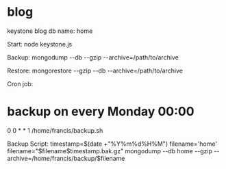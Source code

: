 # blog
keystone blog
db name: home

Start:
node keystone.js

Backup:
mongodump --db <yourdb> --gzip --archive=/path/to/archive

Restore:
mongorestore --gzip --db <yourdb> --archive=/path/to/archive

Cron job:
# backup on every Monday 00:00
0 0 * * 1 /home/francis/backup.sh

Backup Script:
timestamp=$(date +"%Y%m%d%H%M")
filename='home'
filename="$filename$timestamp.bak.gz"
mongodump --db home --gzip --archive=/home/francis/backup/$filename